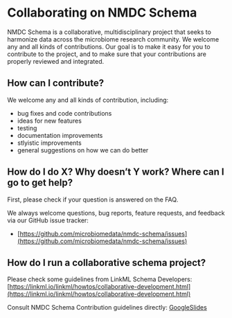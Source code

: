# Collaborating on NMDC Schema

NMDC Schema is a collaborative, multidisciplinary project that seeks to harmonize data across the microbiome research
community.  We welcome any and all kinds of contributions. Our goal is to make it easy for you to contribute to the 
project, and to make sure that your contributions are properly reviewed and integrated.

## How can I contribute?

We welcome any and all kinds of contribution, including:

 * bug fixes and code contributions
 * ideas for new features
 * testing
 * documentation improvements
 * stlyistic improvements
 * general suggestions on how we can do better

## How do I do X? Why doesn’t Y work? Where can I go to get help?

First, please check if your question is answered on the FAQ.

We always welcome questions, bug reports, feature requests, and feedback via our GitHub issue tracker:

 * [https://github.com/microbiomedata/nmdc-schema/issues](https://github.com/microbiomedata/nmdc-schema/issues)

## How do I run a collaborative schema project?

Please check some guidelines from LinkML Schema Developers: [https://linkml.io/linkml/howtos/collaborative-development.html](https://linkml.io/linkml/howtos/collaborative-development.html)

Consult NMDC Schema Contribution guidelines directly: [GoogleSlides](https://docs.google.com/presentation/d/1ZH41QAoESUwAkdHyUxlrmSKS5M-bT0TOulBgX4rBx2A/edit#slide=id.g26390794265_0_693)